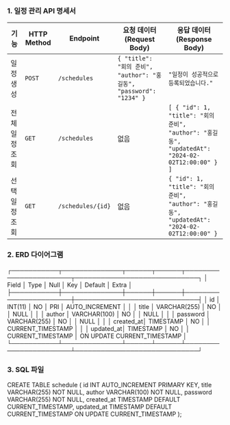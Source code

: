### 1. 일정 관리 API 명세서

| 기능             | HTTP Method | Endpoint           | 요청 데이터 (Request Body)                                     | 응답 데이터 (Response Body) |
|----------------|------------|-------------------|------------------------------------------------|--------------------------|
| 일정 생성      | `POST`     | `/schedules`      | `{ "title": "회의 준비", "author": "홍길동", "password": "1234" }` | `"일정이 성공적으로 등록되었습니다."` |
| 전체 일정 조회 | `GET`      | `/schedules`      | 없음                                           | `[ { "id": 1, "title": "회의 준비", "author": "홍길동", "updatedAt": "2024-02-02T12:00:00" } ]` |
| 선택 일정 조회 | `GET`      | `/schedules/{id}` | 없음                                           | `{ "id": 1, "title": "회의 준비", "author": "홍길동", "updatedAt": "2024-02-02T12:00:00" }` |

### 2. ERD 다이어그램

┌───────────┬──────────────┬──────┬──────┬───────────────────────┬─────────────────────────────┐
│   Field   │     Type     │ Null │ Key  │       Default         │            Extra            │
├───────────┼──────────────┼──────┼──────┼───────────────────────┼─────────────────────────────┤
│ id        │ INT(11)      │ NO   │ PRI  │ AUTO_INCREMENT        │                             │
│ title     │ VARCHAR(255) │ NO   │      │ NULL                  │                             │
│ author    │ VARCHAR(100) │ NO   │      │ NULL                  │                             │
│ password  │ VARCHAR(255) │ NO   │      │ NULL                  │                             │
│ created_at│ TIMESTAMP    │ NO   │      │ CURRENT_TIMESTAMP     │                             │
│ updated_at│ TIMESTAMP    │ NO   │      │ CURRENT_TIMESTAMP     │ ON UPDATE CURRENT_TIMESTAMP │
└───────────┴──────────────┴──────┴──────┴───────────────────────┴─────────────────────────────┘

### 3. SQL 파일

CREATE TABLE schedule (
    id INT AUTO_INCREMENT PRIMARY KEY,
    title VARCHAR(255) NOT NULL,
    author VARCHAR(100) NOT NULL,
    password VARCHAR(255) NOT NULL,
    created_at TIMESTAMP DEFAULT CURRENT_TIMESTAMP,
    updated_at TIMESTAMP DEFAULT CURRENT_TIMESTAMP ON UPDATE CURRENT_TIMESTAMP
);
